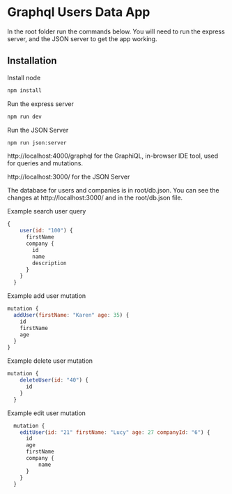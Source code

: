 # Graphql Users Data App

In the root folder run the commands below. You will need to run the express server, and the JSON server to get the app working.

## Installation

Install node

```bash
npm install
```

Run the express server

```bash
npm run dev
```

Run the JSON Server

```bash
npm run json:server
```

http://localhost:4000/graphql for the GraphiQL, in-browser IDE tool, used for queries and mutations.

http://localhost:3000/ for the JSON Server

The database for users and companies is in root/db.json. You can see the changes at http://localhost:3000/ and in the root/db.json file.

Example search user query

```javascript
{
    user(id: "100") {
      firstName
      company {
        id
        name
        description
      }
    }
  }
```

Example add user mutation

```javascript
mutation {
  addUser(firstName: "Karen" age: 35) {
    id
    firstName
    age
  }
}
```

Example delete user mutation

```javascript
mutation {
    deleteUser(id: "40") {
      id
    }
  }
```

Example edit user mutation

```javascript
  mutation {
    editUser(id: "21" firstName: "Lucy" age: 27 companyId: "6") {
      id
      age
      firstName
      company {
          name
      }
    }
  }
```
